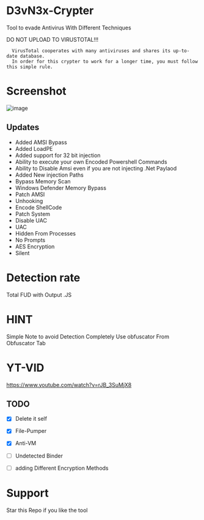 # D3vN3x-Crypter
Tool to evade Antivirus With Different Techniques

DO NOT UPLOAD TO VIRUSTOTAL!!!
```
  VirusTotal cooperates with many antiviruses and shares its up-to-date database.
  In order for this crypter to work for a longer time, you must follow this simple rule.
```

# Screenshot

![image](https://github.com/NatsuCd/D3vN3x-Crypter/assets/170551599/9f03ffbe-05cd-406a-80b3-4644d7b18de6)



## Updates
- Added AMSI Bypass
- Added LoadPE
- Added support for  32 bit injection
- Ability to execute your own Encoded Powershell Commands
- Ability to Disable Amsi even if you are not injecting .Net Paylaod
- Added New injection Paths
- Bypass Memory Scan
- Windows Defender Memory Bypass
- Patch AMSI
- Unhooking
- Encode ShellCode
- Patch System
- Disable UAC
- UAC
- Hidden From Processes
- No Prompts
- AES Encryption
- Silent


# Detection rate 

Total FUD  with Output .JS

 # HINT 
 
 Simple Note to avoid Detection Completely Use obfuscator From Obfuscator Tab
 
 # YT-VID
 
 https://www.youtube.com/watch?v=rJB_3SuMjX8
 
  ## TODO

- [x] Delete it self
- [x] File-Pumper 
- [x] Anti-VM
- [ ] Undetected Binder
- [ ] adding Different Encryption Methods 

 
 # Support 
 
 Star this Repo if you like the tool
 
